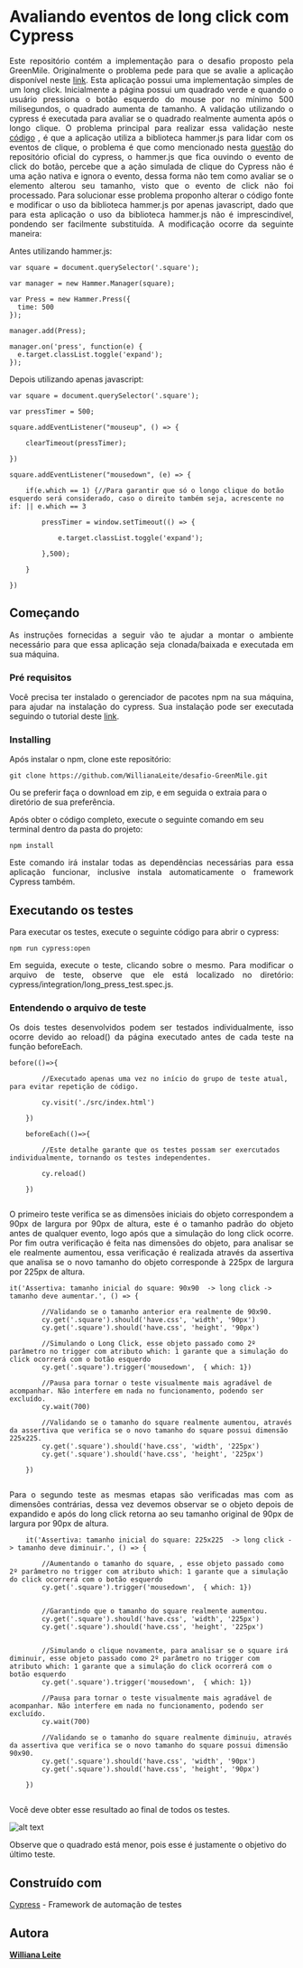 # Avaliando eventos de long click com Cypress

<p align="justify">
Este repositório contém a implementação para o desafio proposto pela GreenMile. Originalmente o problema pede para que se avalie a aplicação disponível neste <a href="https://codepen.io/choskim/pen/RLYebL">link</a>. Esta aplicação possui uma implementação simples de um long click. Inicialmente a página possui um quadrado verde e quando o usuário pressiona o botão esquerdo do mouse por no mínimo 500 milisegundos, o quadrado aumenta de tamanho. A validação utilizando o cypress é executada para avaliar se o quadrado realmente aumenta após o longo clique. O problema principal para realizar essa validação neste <a href="https://codepen.io/choskim/pen/RLYebL">código</a> , é que a aplicação utiliza a biblioteca hammer.js para lidar com os eventos de clique, o problema é que como mencionado nesta <a href="https://github.com/cypress-io/cypress/issues/4286">questão</a> do repositório oficial do cypress, o hammer.js que fica ouvindo o evento de click do botão, percebe que a ação simulada de clique do Cypress não é uma ação nativa e ignora o evento, dessa forma não tem como avaliar se o elemento alterou seu tamanho, visto que o evento de click não foi processado. Para solucionar esse problema proponho alterar o código fonte e modificar o uso da biblioteca hammer.js por apenas javascript, dado que para esta aplicação o uso da biblioteca hammer.js não é imprescindível, pondendo ser facilmente substituída. A modificação ocorre da seguinte maneira:
</p>

<p>Antes utilizando hammer.js:</p>

```
var square = document.querySelector('.square');

var manager = new Hammer.Manager(square);

var Press = new Hammer.Press({
  time: 500
});

manager.add(Press);

manager.on('press', function(e) {
  e.target.classList.toggle('expand');
});

```

Depois utilizando apenas javascript:

```
var square = document.querySelector('.square');

var pressTimer = 500;

square.addEventListener("mouseup", () => {
    
    clearTimeout(pressTimer);

})

square.addEventListener("mousedown", (e) => {

    if(e.which == 1) {//Para garantir que só o longo clique do botão esquerdo será considerado, caso o direito também seja, acrescente no if: || e.which == 3
    
        pressTimer = window.setTimeout(() => {

            e.target.classList.toggle('expand');
        
        },500);
    
    }

})

```


## Começando

<p align="justify">
As instruções fornecidas a seguir vão te ajudar a montar o ambiente necessário para que essa aplicação seja clonada/baixada e executada em sua máquina.
</p>

### Pré requisitos

<p align="justify">
Você precisa ter instalado o gerenciador de pacotes npm na sua máquina, para ajudar na instalação do cypress. Sua instalação pode ser executada seguindo o tutorial deste <a href="https://phoenixnap.com/kb/install-node-js-npm-on-windows">link</a>. 
</p>

### Installing

Após instalar o npm, clone este repositório:

```
git clone https://github.com/WillianaLeite/desafio-GreenMile.git

```
Ou se preferir faça o download em zip, e em seguida o extraia para o diretório de sua preferência.


Após obter o código completo, execute o seguinte comando em seu terminal dentro da pasta do projeto:

```
npm install
```
<p align="justify">
Este comando irá instalar todas as dependências necessárias para essa aplicação funcionar, inclusive instala automaticamente o framework Cypress também. 
</p>

## Executando os testes

Para executar os testes, execute o seguinte código para abrir o cypress:

```
npm run cypress:open
```
<p align="justify">
Em seguida, execute o teste, clicando sobre o mesmo. Para modificar o arquivo de teste, observe que ele está localizado no diretório: cypress/integration/long_press_test.spec.js.
</p>

### Entendendo o arquivo de teste

<p align="justify">
Os dois testes desenvolvidos podem ser testados individualmente, isso ocorre devido ao reload() da página executado antes de cada teste na função beforeEach. 
</p>



```
before(()=>{

        //Executado apenas uma vez no início do grupo de teste atual, para evitar repetição de código.

        cy.visit('./src/index.html')

    })

    beforeEach(()=>{
        
        //Este detalhe garante que os testes possam ser exercutados individualmente, tornando os testes independentes.

        cy.reload()

    })
    

```
<p align="justify">
O primeiro teste verifica se as dimensões iniciais do objeto correspondem a 90px de largura por 90px de altura, este é o tamanho padrão do objeto antes de qualquer evento, logo após que a simulação do long click ocorre. Por fim outra verificação é feita nas dimensões do objeto, para analisar se ele realmente aumentou, essa verificação é realizada através da assertiva que analisa se o novo tamanho do objeto corresponde à 225px de largura por 225px de altura. 
</p>

```
it('Assertiva: tamanho inicial do square: 90x90  -> long click -> tamanho deve aumentar.', () => {
       
        //Validando se o tamanho anterior era realmente de 90x90. 
        cy.get('.square').should('have.css', 'width', '90px')
        cy.get('.square').should('have.css', 'height', '90px')
        
        //Simulando o Long Click, esse objeto passado como 2º parâmetro no trigger com atributo which: 1 garante que a simulação do click ocorrerá com o botão esquerdo
        cy.get('.square').trigger('mousedown',  { which: 1})
        
        //Pausa para tornar o teste visualmente mais agradável de acompanhar. Não interfere em nada no funcionamento, podendo ser excluído.
        cy.wait(700)
        
        //Validando se o tamanho do square realmente aumentou, através da assertiva que verifica se o novo tamanho do square possui dimensão 225x225.
        cy.get('.square').should('have.css', 'width', '225px')
        cy.get('.square').should('have.css', 'height', '225px')

    })
    
 ```

<p align="justify">
Para o segundo teste as mesmas etapas são verificadas mas com as dimensões contrárias, dessa vez devemos observar se o objeto depois de expandido e após do long click retorna ao seu tamanho original de 90px de largura por 90px de altura. 
</p>

```
    it('Assertiva: tamanho inicial do square: 225x225  -> long click -> tamanho deve diminuir.', () => {
        
        //Aumentando o tamanho do square, , esse objeto passado como 2º parâmetro no trigger com atributo which: 1 garante que a simulação do click ocorrerá com o botão esquerdo
        cy.get('.square').trigger('mousedown',  { which: 1})
        

        //Garantindo que o tamanho do square realmente aumentou.
        cy.get('.square').should('have.css', 'width', '225px')
        cy.get('.square').should('have.css', 'height', '225px')

        
        //Simulando o clique novamente, para analisar se o square irá diminuir, esse objeto passado como 2º parâmetro no trigger com atributo which: 1 garante que a simulação do click ocorrerá com o botão esquerdo 
        cy.get('.square').trigger('mousedown',  { which: 1})

        //Pausa para tornar o teste visualmente mais agradável de acompanhar. Não interfere em nada no funcionamento, podendo ser excluído.
        cy.wait(700)
        
        //Validando se o tamanho do square realmente diminuiu, através da assertiva que verifica se o novo tamanho do square possui dimensão 90x90.
        cy.get('.square').should('have.css', 'width', '90px')
        cy.get('.square').should('have.css', 'height', '90px')

    })   


```

Você deve obter esse resultado ao final de todos os testes. 

![alt text](https://github.com/WillianaLeite/desafio-GreenMile/blob/master/result_teste.PNG)


Observe que o quadrado está menor, pois esse é justamente o objetivo do último teste.


## Construído com

[Cypress](https://www.cypress.io/) - Framework de automação de testes

## Autora

[**Williana Leite**](https://github.com/WillianaLeite)


